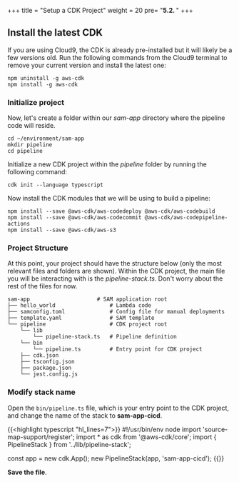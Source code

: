 +++
title = "Setup a CDK Project"
weight = 20
pre= "<b>5.2. </b>"
+++

## Install the latest CDK

If you are using Cloud9, the CDK is already pre-installed but it will likely be a few versions old. Run the following commands from the Cloud9 terminal to remove your current version and install the latest one:
```
npm uninstall -g aws-cdk
npm install -g aws-cdk
```

### Initialize project

Now, let's create a folder within our _sam-app_ directory where the pipeline code will reside.
```
cd ~/environment/sam-app
mkdir pipeline
cd pipeline
```

Initialize a new CDK project within the _pipeline_ folder by running the following command:

```
cdk init --language typescript
```

Now install the CDK modules that we will be using to build a pipeline: 

```
npm install --save @aws-cdk/aws-codedeploy @aws-cdk/aws-codebuild
npm install --save @aws-cdk/aws-codecommit @aws-cdk/aws-codepipeline-actions
npm install --save @aws-cdk/aws-s3
```


### Project Structure

At this point, your project should have the structure below (only the most relevant files and folders are shown). Within the CDK project, the main file you will be interacting with is the _pipeline-stack.ts_. Don't worry about the rest of the files for now. 

```
sam-app                     # SAM application root
├── hello_world                 # Lambda code
├── samconfig.toml              # Config file for manual deployments
├── template.yaml               # SAM template
└── pipeline                    # CDK project root
    └── lib
        └── pipeline-stack.ts   # Pipeline definition
    └── bin
        └── pipeline.ts         # Entry point for CDK project
    ├── cdk.json
    ├── tsconfig.json
    ├── package.json
    └── jest.config.js
```

### Modify stack name

Open the `bin/pipeline.ts` file, which is your entry point to the CDK project, and change the name of the stack to **sam-app-cicd**. 

{{<highlight typescript "hl_lines=7">}}
#!/usr/bin/env node
import 'source-map-support/register';
import * as cdk from '@aws-cdk/core';
import { PipelineStack } from '../lib/pipeline-stack';

const app = new cdk.App();
new PipelineStack(app, 'sam-app-cicd');
{{</highlight>}}

**Save the file**.

